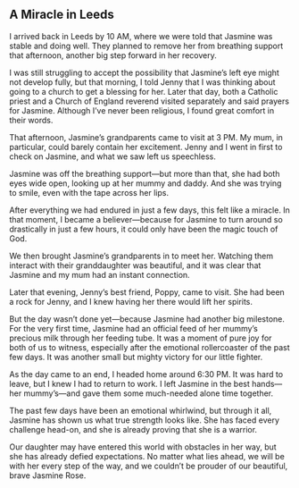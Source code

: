## A Miracle in Leeds

I arrived back in Leeds by 10 AM, where we were told that Jasmine was stable and doing well. They planned to remove her from breathing support that afternoon, another big step forward in her recovery.

I was still struggling to accept the possibility that Jasmine’s left eye might not develop fully, but that morning, I told Jenny that I was thinking about going to a church to get a blessing for her. Later that day, both a Catholic priest and a Church of England reverend visited separately and said prayers for Jasmine. Although I’ve never been religious, I found great comfort in their words.

That afternoon, Jasmine’s grandparents came to visit at 3 PM. My mum, in particular, could barely contain her excitement. Jenny and I went in first to check on Jasmine, and what we saw left us speechless.

Jasmine was off the breathing support—but more than that, she had both eyes wide open, looking up at her mummy and daddy. And she was trying to smile, even with the tape across her lips.

After everything we had endured in just a few days, this felt like a miracle. In that moment, I became a believer—because for Jasmine to turn around so drastically in just a few hours, it could only have been the magic touch of God.

We then brought Jasmine’s grandparents in to meet her. Watching them interact with their granddaughter was beautiful, and it was clear that Jasmine and my mum had an instant connection.

Later that evening, Jenny’s best friend, Poppy, came to visit. She had been a rock for Jenny, and I knew having her there would lift her spirits.

But the day wasn’t done yet—because Jasmine had another big milestone. For the very first time, Jasmine had an official feed of her mummy’s precious milk through her feeding tube. It was a moment of pure joy for both of us to witness, especially after the emotional rollercoaster of the past few days. It was another small but mighty victory for our little fighter.

As the day came to an end, I headed home around 6:30 PM. It was hard to leave, but I knew I had to return to work. I left Jasmine in the best hands—her mummy’s—and gave them some much-needed alone time together.

The past few days have been an emotional whirlwind, but through it all, Jasmine has shown us what true strength looks like. She has faced every challenge head-on, and she is already proving that she is a warrior.

Our daughter may have entered this world with obstacles in her way, but she has already defied expectations. No matter what lies ahead, we will be with her every step of the way, and we couldn’t be prouder of our beautiful, brave Jasmine Rose.
